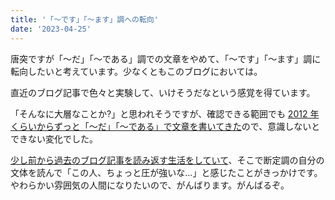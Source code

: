 ```yaml
---
title: '「〜です」「〜ます」調への転向'
date: '2023-04-25'
---
```


唐突ですが「〜だ」「〜である」調での文章をやめて、「〜です」「〜ます」調に転向したいと考えています。少なくともこのブログにおいては。

直近のブログ記事で色々と実験して、いけそうだなという感覚を得ています。

「そんなに大層なことか?」と思われそうですが、確認できる範囲でも [2012
年くらいからずっと「〜だ」「〜である」で文章を書いてきた](https://mahata.gitlab.io/post/page/10/)ので、意識しないとできない変化でした。

[少し前から過去のブログ記事を読み返す生活をしていて](https://mahata.gitlab.io/post/2021-04-01-read-your-own-blog/)、そこで断定調の自分の文体を読んで「この人、ちょっと圧が強いな...」と感じたことがきっかけです。やわらかい雰囲気の人間になりたいので、がんばります。がんばるぞ。
